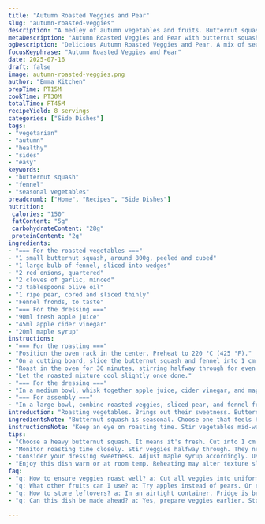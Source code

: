 ```yaml
---
title: "Autumn Roasted Veggies and Pear"
slug: "autumn-roasted-veggies"
description: "A medley of autumn vegetables and fruits. Butternut squash, fennel, and red onions. Fresh herbs included. Dressed with apple juice and cider vinegar. Roasted and tossed with sliced pear. Good as a side or light starter."
metaDescription: "Autumn Roasted Veggies and Pear with butternut squash, fennel, red onions & fresh herbs. Perfect as a side or light starter."
ogDescription: "Delicious Autumn Roasted Veggies and Pear. A mix of seasonal vegetables & fruits with a tangy dressing. Serve warm or at room temperature."
focusKeyphrase: "Autumn Roasted Veggies and Pear"
date: 2025-07-16
draft: false
image: autumn-roasted-veggies.png
author: "Emma Kitchen"
prepTime: PT15M
cookTime: PT30M
totalTime: PT45M
recipeYield: 8 servings
categories: ["Side Dishes"]
tags:
- "vegetarian"
- "autumn"
- "healthy"
- "sides"
- "easy"
keywords:
- "butternut squash"
- "fennel"
- "seasonal vegetables"
breadcrumb: ["Home", "Recipes", "Side Dishes"]
nutrition: 
 calories: "150"
 fatContent: "5g"
 carbohydrateContent: "28g"
 proteinContent: "2g"
ingredients:
- "=== For the roasted vegetables ==="
- "1 small butternut squash, around 800g, peeled and cubed"
- "1 large bulb of fennel, sliced into wedges"
- "2 red onions, quartered"
- "2 cloves of garlic, minced"
- "3 tablespoons olive oil"
- "1 ripe pear, cored and sliced thinly"
- "Fennel fronds, to taste"
- "=== For the dressing ==="
- "90ml fresh apple juice"
- "45ml apple cider vinegar"
- "20ml maple syrup"
instructions:
- "=== For the roasting ==="
- "Position the oven rack in the center. Preheat to 220 °C (425 °F)."
- "On a cutting board, slice the butternut squash and fennel into 1 cm pieces. Arrange them on a parchment-lined baking sheet. Include red onions, garlic, and drizzle with olive oil. Season with salt and pepper. Toss to coat."
- "Roast in the oven for 30 minutes, stirring halfway through for even cooking."
- "Let the roasted mixture cool slightly once done."
- "=== For the dressing ==="
- "In a medium bowl, whisk together apple juice, cider vinegar, and maple syrup. Season with salt and pepper."
- "=== For assembly ==="
- "In a large bowl, combine roasted veggies, sliced pear, and fennel fronds. Pour the dressing over the top, toss gently to coat. Serve warm or at room temperature."
introduction: "Roasting vegetables. Brings out their sweetness. Butternut squash shines here. Fennel adds an anise note. Red onions caramelize beautifully. Pear brings freshness. A burst of flavor. A tangy dressing ties it all together. Enjoy warm as a side."
ingredientsNote: "Butternut squash is seasonal. Choose one that feels heavy for its size. Fennel offers a unique flavor. Pair with the right herbs. Fresh versions of pear work better. Avoid overly ripe ones. Adjust apple juice amount for sweetness."
instructionsNote: "Keep an eye on roasting time. Stir vegetables mid-way. They need to caramelize but not burn. Adjust seasoning as per taste preference. Cooling slightly helps flavors meld. Enjoy it warm or at room temperature for better taste."
tips:
- "Choose a heavy butternut squash. It means it's fresh. Cut into 1 cm pieces for even roasting. Fennel can vary in flavor. Pairing with herbs matters. Fresh herbs brighten flavors. Garlic adds depth, use minced. Adjust olive oil based on personal taste."
- "Monitor roasting time closely. Stir veggies halfway through. They need caramelization but avoid burning. Cooling slightly enhances flavor melding. Pear should be ripe but not overly soft. Fennel fronds add a nice touch. Different types of pears can change flavor."
- "Consider your dressing sweetness. Adjust maple syrup accordingly. Use natural apple juice for freshness. The combination of apple and vinegar balances flavors well. Salt and pepper help enhance overall taste. Mix well but gently to avoid mashing."
- "Enjoy this dish warm or at room temp. Reheating may alter texture slightly but it's still good. Consider serving next day for flavors to combine. Leftovers can be great on salads too. Experiment with other veggies in the mix."
faq:
- "q: How to ensure veggies roast well? a: Cut all veggies into uniform pieces. Avoid overcrowding the pan. Stir halfway for even cooking."
- "q: What other fruits can I use? a: Try apples instead of pears. Or even use cranberries for tanginess. They add unique flavor."
- "q: How to store leftovers? a: In an airtight container. Fridge is best. Use within three days for taste. Can reheat or add to salads."
- "q: Can this dish be made ahead? a: Yes, prepare veggies earlier. Store in fridge. Roast just before serving. Freshness matters for taste."

---
```

